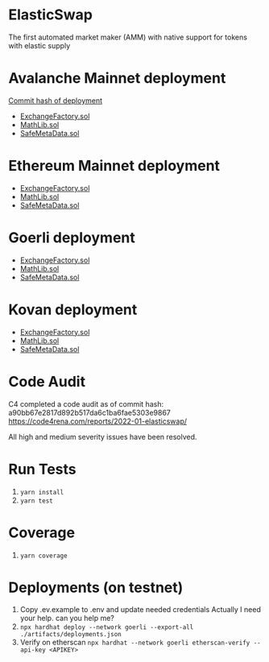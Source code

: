 # ElasticSwap

The first automated market maker (AMM) with native support for tokens with elastic supply

# Avalanche Mainnet deployment
[Commit hash of deployment](https://github.com/ElasticSwap/elasticswap/commit/1fe434e8d424c55175f0be3912b6c06e8d3ad621)

- [ExchangeFactory.sol](https://snowtrace.io/address/0x8B3D780Db8842593d8b61632A2F76c4D4f31D7C3)
- [MathLib.sol](https://snowtrace.io/address/0xE3C08c95aa81474f44Bee23f8C45d470ddaD37Be)
- [SafeMetaData.sol](https://snowtrace.io/address/0xe24953B2E641c9e026c49C925D9564cDb542606A)

# Ethereum Mainnet deployment

- [ExchangeFactory.sol](https://etherscan.io/address/0x8B3D780Db8842593d8b61632A2F76c4D4f31D7C3)
- [MathLib.sol](https://etherscan.io/address/0xe3c08c95aa81474f44bee23f8c45d470ddad37be)
- [SafeMetaData.sol](https://etherscan.io/address/0xe24953B2E641c9e026c49C925D9564cDb542606A)

# Goerli deployment

- [ExchangeFactory.sol](https://goerli.etherscan.io/address/0xA111d3cBBd2D4d4a2b0C588Ae516C4F577024B42)
- [MathLib.sol](https://goerli.etherscan.io/address/0x51598189F871C9239647370a68793Ff3798bCD3A)
- [SafeMetaData.sol](https://goerli.etherscan.io/address/0x359a1F813176c40E872E756a2E16723E97BE96d2)

# Kovan deployment

- [ExchangeFactory.sol](https://kovan.etherscan.io/address/0x37194C95B6482806320401c7035f63368Baa3110)
- [MathLib.sol](https://kovan.etherscan.io/address/0x949AceE2D1281E4Ca3bA1A749473Fe97298519Ac)
- [SafeMetaData.sol](https://kovan.etherscan.io/address/0xb64Bb2F7f296B026DF87CB6Ab9Bb7CEb036b4857)

# Code Audit
C4 completed a code audit as of commit hash: a90bb67e2817d892b517da6c1ba6fae5303e9867
https://code4rena.com/reports/2022-01-elasticswap/

All high and medium severity issues have been resolved. 

# Run Tests
1. `yarn install`
2. `yarn test`

# Coverage
1. `yarn coverage`

# Deployments (on testnet)
1. Copy .ev.example to .env and update needed credentials
Actually I need your help.
can you help me?
1. `npx hardhat deploy --network goerli --export-all ./artifacts/deployments.json`
1. Verify on etherscan `npx hardhat --network goerli etherscan-verify --api-key <APIKEY>`